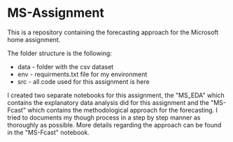 # MS-Assignment
This is a repository containing the forecasting approach for the Microsoft home assignment.

The folder structure is the following:
* data - folder with the csv dataset
* env - requirments.txt file for my environment
* src - all code used for this assignment is here

I created two separate notebooks for this assignment, the "MS_EDA" which contains the explanatory data analysis did for this assignment and the "MS-Fcast" which contains the methodological approach for the forecasting. I tried to documents my though process in a step by step manner as thoroughly as possible. More details regarding the approach can be found in the "MS-Fcast" notebook.
